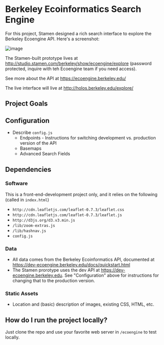 # Berkeley Ecoinformatics Search Engine

For this project, Stamen designed a rich search interface to explore the Berkeley Ecoengine API. Here's a screenshot:

![image](https://cloud.githubusercontent.com/assets/1423200/5288977/bd8c6db2-7aee-11e4-83e6-46ada43cab8c.png)

The Stamen-built prototype lives at http://studio.stamen.com/berkeley/show/ecoengine/explore (password protected, inquire with teh Ecoengine team if you need access).

See more about the API at https://ecoengine.berkeley.edu/

The live interface will live at http://holos.berkeley.edu/explore/

## Project Goals



## Configuration

* Describe `config.js`
  * Endpoints - Instructions for switching development vs. production version of the API
  * Basemaps
  * Advanced Search Fields

## Dependencies

### Software

This is a front-end-development project only, and it relies on the following (called in `index.html`)

* `http://cdn.leafletjs.com/leaflet-0.7.3/leaflet.css`
* `http://cdn.leafletjs.com/leaflet-0.7.3/leaflet.js`
* `http://d3js.org/d3.v3.min.js`
* `/lib/zoom-extras.js`
* `/lib/hashnav.js`
* `config.js`

### Data

* All data comes from the Berkeley Ecoinformatics API, documented at https://dev-ecoengine.berkeley.edu/docs/quickstart.html
* The Stamen prorotype uses the dev API at https://dev-ecoengine.berkeley.edu. See "Configuration" above for instructions for changing that to the production version.

### Static Assets

* Location and (basic) description of images, existing CSS, HTML, etc.

## How do I run the project locally?

Just clone the repo and use your favorite web server in `/ecoengine` to test locally.
